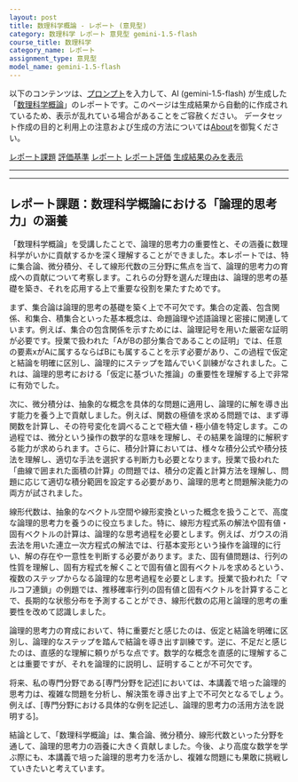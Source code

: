 ```yaml
---
layout: post
title: 数理科学概論 - レポート (意見型)
category: 数理科学 レポート 意見型 gemini-1.5-flash
course_title: 数理科学
category_name: レポート
assignment_type: 意見型
model_name: gemini-1.5-flash
---
```


以下のコンテンツは、[プロンプト](https://github.com/takedatoshiyuki/synthetic_assignments/tree/main/generated/数理科学/gemini-1.5-flash/prompt_レポート-意見型.md)を入力して、AI (gemini-1.5-flash) が生成した「[数理科学概論](/contents/数理科学/)」のレポートです。このページは生成結果から自動的に作成されているため、表示が乱れている場合があることをご容赦ください。
データセット作成の目的と利用上の注意および生成の方法については[About](/About)を御覧ください。

[レポート課題](../レポート課題-意見型)
[評価基準](../評価基準-意見型)
[レポート](../レポート-意見型)
[レポート評価](../レポート評価-意見型)
[生成結果のみを表示](https://github.com/takedatoshiyuki/synthetic_assignments/tree/main/generated/数理科学/gemini-1.5-flash/レポート-意見型.md)
  

***
***
  
## レポート課題：数理科学概論における「論理的思考力」の涵養

「数理科学概論」を受講したことで、論理的思考力の重要性と、その涵養に数理科学がいかに貢献するかを深く理解することができました。本レポートでは、特に集合論、微分積分、そして線形代数の三分野に焦点を当て、論理的思考力の育成への貢献について考察します。これらの分野を選んだ理由は、論理的思考の基礎を築き、それを応用する上で重要な役割を果たすためです。

まず、集合論は論理的思考の基礎を築く上で不可欠です。集合の定義、包含関係、和集合、積集合といった基本概念は、命題論理や述語論理と密接に関連しています。例えば、集合の包含関係を示すためには、論理記号を用いた厳密な証明が必要です。授業で扱われた「AがBの部分集合であることの証明」では、任意の要素xがAに属するならばBにも属することを示す必要があり、この過程で仮定と結論を明確に区別し、論理的にステップを踏んでいく訓練がなされました。これは、論理的思考における「仮定に基づいた推論」の重要性を理解する上で非常に有効でした。

次に、微分積分は、抽象的な概念を具体的な問題に適用し、論理的に解を導き出す能力を養う上で貢献しました。例えば、関数の極値を求める問題では、まず導関数を計算し、その符号変化を調べることで極大値・極小値を特定します。この過程では、微分という操作の数学的な意味を理解し、その結果を論理的に解釈する能力が求められます。さらに、積分計算においては、様々な積分公式や積分技法を理解し、適切な手法を選択する判断力も必要となります。授業で扱われた「曲線で囲まれた面積の計算」の問題では、積分の定義と計算方法を理解し、問題に応じて適切な積分範囲を設定する必要があり、論理的思考と問題解決能力の両方が試されました。

線形代数は、抽象的なベクトル空間や線形変換といった概念を扱うことで、高度な論理的思考力を養うのに役立ちました。特に、線形方程式系の解法や固有値・固有ベクトルの計算は、論理的な思考過程を必要とします。例えば、ガウスの消去法を用いた連立一次方程式の解法では、行基本変形という操作を論理的に行い、解の存在や一意性を判断する必要があります。また、固有値問題は、行列の性質を理解し、固有方程式を解くことで固有値と固有ベクトルを求めるという、複数のステップからなる論理的な思考過程を必要とします。授業で扱われた「マルコフ連鎖」の例題では、推移確率行列の固有値と固有ベクトルを計算することで、長期的な状態分布を予測することができ、線形代数の応用と論理的思考の重要性を改めて認識しました。

論理的思考力の育成において、特に重要だと感じたのは、仮定と結論を明確に区別し、論理的なステップを踏んで結論を導き出す訓練です。逆に、不足だと感じたのは、直感的な理解に頼りがちな点です。数学的な概念を直感的に理解することは重要ですが、それを論理的に説明し、証明することが不可欠です。

将来、私の専門分野である[専門分野を記述]においては、本講義で培った論理的思考力は、複雑な問題を分析し、解決策を導き出す上で不可欠となるでしょう。例えば、[専門分野における具体的な例を記述し、論理的思考力の活用方法を説明する]。

結論として、「数理科学概論」は、集合論、微分積分、線形代数といった分野を通して、論理的思考力の涵養に大きく貢献しました。今後、より高度な数学を学ぶ際にも、本講義で培った論理的思考力を活かし、複雑な問題にも果敢に挑戦していきたいと考えています。
